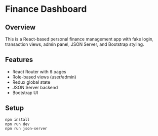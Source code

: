 # Finance Dashboard

## Overview

This is a React-based personal finance management app with fake login, transaction views, admin panel, JSON Server, and Bootstrap styling.

## Features

- React Router with 6 pages
- Role-based views (user/admin)
- Redux global state
- JSON Server backend
- Bootstrap UI

## Setup

```bash
npm install
npm run dev
npm run json-server
```
